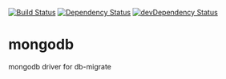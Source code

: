 [![Build Status](https://travis-ci.org/db-migrate/mongodb.svg?branch=master)](https://travis-ci.org/db-migrate/mongodb)
[![Dependency Status](https://david-dm.org/db-migrate/mongodb.svg)](https://david-dm.org/db-migrate/mongodb)
[![devDependency Status](https://david-dm.org/db-migrate/mongodb/dev-status.svg)](https://david-dm.org/db-migrate/mongodb#info=devDependencies)


# mongodb
mongodb driver for db-migrate
